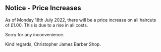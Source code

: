 
## Notice - Price Increases 

As of Monday 18th July 2022, there will be a price increase on all haircuts of £1.00.
This is due to a rise in all costs.

Sorry for any inconvenience. 

Kind regards, Christopher James Barber Shop.
